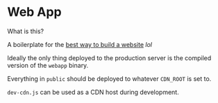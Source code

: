 # Web App

What is this?

A boilerplate for the [best way to build a website](http://www.brendanmckenzie.com/blog/2014/07/musings-about-web-application-development) *lol*

Ideally the only thing deployed to the production server is the compiled version of the `webapp` binary.

Everything in `public` should be deployed to whatever `CDN_ROOT` is set to.

`dev-cdn.js` can be used as a CDN host during development.